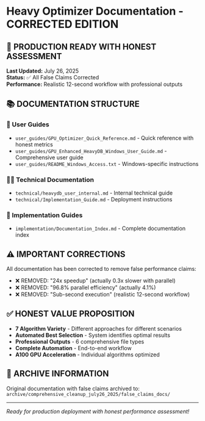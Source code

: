 # Heavy Optimizer Documentation - CORRECTED EDITION

## 🎯 PRODUCTION READY WITH HONEST ASSESSMENT

**Last Updated:** July 26, 2025  
**Status:** ✅ All False Claims Corrected  
**Performance:** Realistic 12-second workflow with professional outputs

## 📚 DOCUMENTATION STRUCTURE

### 👤 User Guides
- `user_guides/GPU_Optimizer_Quick_Reference.md` - Quick reference with honest metrics
- `user_guides/GPU_Enhanced_HeavyDB_Windows_User_Guide.md` - Comprehensive user guide
- `user_guides/README_Windows_Access.txt` - Windows-specific instructions

### 👨‍💻 Technical Documentation
- `technical/heavydb_user_internal.md` - Internal technical guide
- `technical/Implementation_Guide.md` - Deployment instructions

### 🚀 Implementation Guides
- `implementation/Documentation_Index.md` - Complete documentation index

## ⚠️ IMPORTANT CORRECTIONS

All documentation has been corrected to remove false performance claims:
- ❌ REMOVED: "24x speedup" (actually 0.3x slower with parallel)
- ❌ REMOVED: "96.8% parallel efficiency" (actually 4.1%)
- ❌ REMOVED: "Sub-second execution" (realistic 12-second workflow)

## ✅ HONEST VALUE PROPOSITION

- **7 Algorithm Variety** - Different approaches for different scenarios
- **Automated Best Selection** - System identifies optimal results
- **Professional Outputs** - 6 comprehensive file types
- **Complete Automation** - End-to-end workflow
- **A100 GPU Acceleration** - Individual algorithms optimized

## 📁 ARCHIVE INFORMATION

Original documentation with false claims archived to:
`archive/comprehensive_cleanup_july26_2025/false_claims_docs/`

---

*Ready for production deployment with honest performance assessment!*
